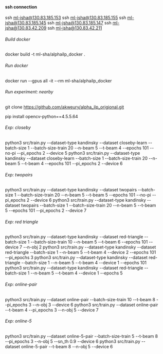 #### ssh connection

ssh ml-jsha@130.83.185.153
ssh ml-jsha@130.83.185.155
ssh ml-jsha@130.83.185.145
ssh ml-jsha@130.83.185.147
ssh ml-jsha@130.83.42.209
ssh ml-jsha@130.83.42.211

###### Build docker
docker build -t ml-sha/alphailp_docker .

###### Run docker
docker run --gpus all -it --rm ml-sha/alphailp_docker

###### Run experiment: nearby

git clone https://github.com/akweury/alpha_ilp_origional.git

pip install opencv-python==4.5.5.64

###### Exp: closeby
python3 src/train.py --dataset-type kandinsky --dataset closeby-learn --batch-size 1 --batch-size-train 20 --n-beam 5 --t-beam 4 --epochs 101 --no-pi --pi_epochs 2  --device 5
python3 src/train.py --dataset-type kandinsky --dataset closeby-learn --batch-size 1 --batch-size-train 20 --n-beam 5 --t-beam 4 --epochs 101 --pi_epochs 2  --device 6

###### Exp: twopairs
python3 src/train.py --dataset-type kandinsky --dataset twopairs --batch-size 1 --batch-size-train 20 --n-beam 5 --t-beam 5 --epochs 101 --no-pi --pi_epochs 2  --device 6
python3 src/train.py --dataset-type kandinsky --dataset twopairs --batch-size 1 --batch-size-train 20 --n-beam 5 --t-beam 5 --epochs 101 --pi_epochs 2  --device 7


###### Exp: red triangle
python3 src/train.py --dataset-type kandinsky --dataset red-triangle --batch-size 1 --batch-size-train 10 --n-beam 5 --t-beam 6 --epochs 101  --device 7 --n-obj 2
python3 src/train.py --dataset-type kandinsky --dataset red-triangle --batch-size 1 --n-beam 5 --t-beam 4 --device 2 --epochs 101 --pi_epochs 3
python3 src/train.py --dataset-type kandinsky --dataset red-triangle --batch-size 1 --n-beam 5 --t-beam 4 --device 1 --epochs 101
python3 src/train.py --dataset-type kandinsky --dataset red-triangle --batch-size 1 --n-beam 5 --t-beam 4 --device 1 --epochs 5

###### Exp: online-pair
python3 src/train.py --dataset online-pair --batch-size-train 10  --t-beam 8 --pi_epochs 3  --n-obj 3 --device 6
python3 src/train.py --dataset online-pair --t-beam 4 --pi_epochs 3 --n-obj 5 --device 7 


###### Exp: online-5
python3 src/train.py --dataset online-5-pair --batch-size-train 5  --t-beam 8 --pi_epochs 3  --n-obj 5 --sn_th 0.9 --device 6
python3 src/train.py --dataset online-5-pair  --t-beam 8  --n-obj 5 --device 6
 

